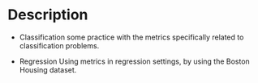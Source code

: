 # Description 


- Classification
some practice with the metrics specifically related to classification problems.

- Regression 
Using metrics in regression settings, by using the Boston Housing dataset.
